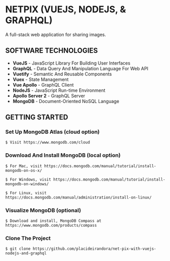 # NETPIX (VUEJS, NODEJS, & GRAPHQL)
A full-stack web application for sharing images.

## SOFTWARE TECHNOLOGIES
- **VueJS** - JavaScript Library For Building User Interfaces
- **GraphQL** - Data Query And Manipulation Language For Web API
- **Vuetify** - Semantic And Reusable Components
- **Vuex** - State Management
- **Vue Apollo** - GraphQL Client
- **NodeJS** - JavaScript Run-time Environment
- **Apollo Server 2** - GraphQL Server
- **MongoDB** - Document-Oriented NoSQL Language

## GETTING STARTED

### Set Up MongoDB Atlas (cloud option)
```
$ Visit https://www.mongodb.com/cloud
```

### Download And Install MongoDB (local option)
```
$ For Mac, visit https://docs.mongodb.com/manual/tutorial/install-mongodb-on-os-x/ 
```
```
$ For Windows, visit https://docs.mongodb.com/manual/tutorial/install-mongodb-on-windows/
```
```
$ For Linux, visit https://docs.mongodb.com/manual/administration/install-on-linux/
```

### Visualize MongoDB (optional)
```
$ Download and install, MongoDB Compass at https://www.mongodb.com/products/compass
```

### Clone The Project

```
$ git clone https://github.com/placideirandora/net-pix-with-vuejs-nodejs-and-graphql
```